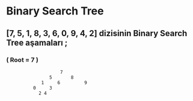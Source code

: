 # Binary Search Tree

## [7, 5, 1, 8, 3, 6, 0, 9, 4, 2] dizisinin Binary Search Tree aşamaları ; 
 
### ( Root = 7 )


                        7
                    5       8
                 1     6         9
              0     3
                2 4
